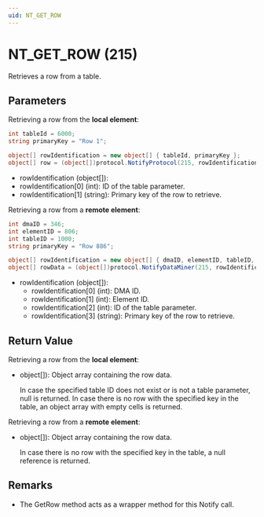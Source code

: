 ```yaml
---
uid: NT_GET_ROW
---
```


# NT_GET_ROW (215)

Retrieves a row from a table.

## Parameters

Retrieving a row from the **local element**:

```csharp
int tableId = 6000;
string primaryKey = "Row 1";

object[] rowIdentification = new object[] { tableId, primaryKey };
object[] row = (object[])protocol.NotifyProtocol(215, rowIdentification, null);
```

- rowIdentification (object[]):
- rowIdentification[0] (int): ID of the table parameter.
- rowIdentification[1] (string): Primary key of the row to retrieve. 

Retrieving a row from a **remote element**:

```csharp
int dmaID = 346;
int elementID = 806;
int tableID = 1000;
string primaryKey = "Row 886";

object[] rowIdentification = new object[] { dmaID, elementID, tableID, primaryKey };
object[] rowData = (object[])protocol.NotifyDataMiner(215, rowIdentification, null);
```

- rowIdentification (object[]):
  - rowIdentification[0] (int): DMA ID.
  - rowIdentification[1] (int): Element ID.
  - rowIdentification[2] (int): ID of the table parameter.
  - rowIdentification[3] (string): Primary key of the row to retrieve.

## Return Value

Retrieving a row from the **local element**:

- object[]): Object array containing the row data.

  In case the specified table ID does not exist or is not a table parameter, null is returned.
  In case there is no row with the specified key in the table, an object array with empty cells is returned.

Retrieving a row from a **remote element**:

- object[]): Object array containing the row data.
  
  In case there is no row with the specified key in the table, a null reference is returned.

## Remarks

- The GetRow method acts as a wrapper method for this Notify call.
